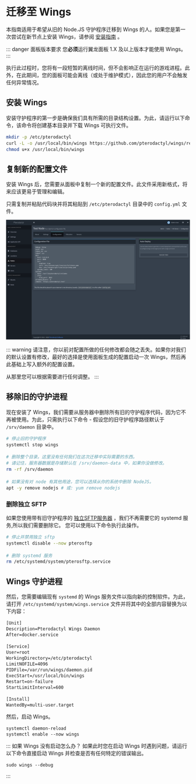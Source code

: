 # 迁移至 Wings
本指南适用于希望从旧的 Node.JS 守护程序迁移到 Wings 的人。如果您是第一次尝试在新节点上安装 Wings，请参阅 [安装指南](/wings/1.0/installing.md) 。

::: danger 面板版本要求
您**必须**运行翼龙面板 1.X 及以上版本才能使用 Wings。
:::

执行此过程时，您将有一段短暂的离线时间，但不会影响正在运行的游戏进程。此外，在此期间，您的面板可能会离线（或处于维护模式），因此您的用户不会触发任何异常情况。

## 安装 Wings
安装守护程序的第一步是确保我们具有所需的目录结构设置。为此，请运行以下命令，该命令将创建基本目录并下载 Wings 可执行文件。

``` bash
mkdir -p /etc/pterodactyl
curl -L -o /usr/local/bin/wings https://github.com/pterodactyl/wings/releases/latest/download/wings_linux_amd64
chmod u+x /usr/local/bin/wings
```

## 复制新的配置文件
安装 Wings 后，您需要从面板中复制一个新的配置文件。此文件采用新格式，将来应该更易于管理和编辑。

只需复制并粘贴代码块并将其粘贴到 `/etc/pterodactyl` 目录中的 `config.yml` 文件。

![](./../../.vuepress/public/wings_configuration_example.png)

::: warning
请注意，你以前对配置所做的任何修改都会随之丢失。如果你对我们的默认设置有修改，最好的选择是使用面板生成的配置启动一次 Wings，然后再此基础上写入额外的配置设置。

从那里您可以根据需要进行任何调整。
:::

## 移除旧的守护进程
现在安装了 Wings，我们需要从服务器中删除所有旧的守护程序代码，因为它不再被使用。为此，只需执行以下命令 - 假设您的旧守护程序路径默认于 `/srv/daemon` 目录中。

```bash
# 停止旧的守护程序
systemctl stop wings

# 删除整个目录。这里没有任何我们在这次迁移中实际需要的东西。
# 请记住，服务器数据是存储默认在 /srv/daemon-data 中，如果你没做修改。
rm -rf /srv/daemon

# 如果没有对 node 有其他用途，您可以选择从你的系统中删除 NodeJS。
apt -y remove nodejs # 或: yum remove nodejs
```

### 删除独立 SFTP
如果您使用带有旧守护程序的 [独立SFTP服务器](/daemon/0.6/standalone_sftp.html) ，我们不再需要它的 systemd 服务,所以我们需要删除它。
您可以使用以下命令执行此操作。

```bash
# 停止并禁用独立 sftp
systemctl disable --now pterosftp

# 删除 systemd 服务
rm /etc/systemd/system/pterosftp.service
```

## Wings 守护进程
然后，您需要编辑现有 `systemd` 的 Wings 服务文件以指向新的控制软件。为此，请打开 `/etc/systemd/system/wings.service` 文件并将其中的全部内容替换为以下内容：

```
[Unit]
Description=Pterodactyl Wings Daemon
After=docker.service

[Service]
User=root
WorkingDirectory=/etc/pterodactyl
LimitNOFILE=4096
PIDFile=/var/run/wings/daemon.pid
ExecStart=/usr/local/bin/wings
Restart=on-failure
StartLimitInterval=600

[Install]
WantedBy=multi-user.target
```

然后，启动 Wings。

```
systemctl daemon-reload
systemctl enable --now wings
```

::: 如果 Wings 没有启动怎么办？
如果此时您在启动 Wings 时遇到问题，请运行以下命令直接启动 Wings 并检查是否有任何特定的错误输出。

```
sudo wings --debug
```
:::
